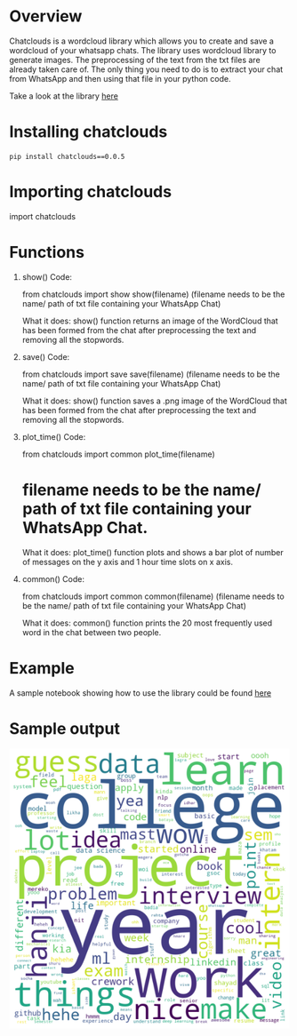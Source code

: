 # Overview

Chatclouds is a wordcloud library which allows you to create and save a wordcloud of your whatsapp chats. The library uses wordcloud library to generate images. The preprocessing of the text from the txt files are already taken care of. The only thing you need to do is to extract your chat from WhatsApp and then using that file in your python code.

Take a look at the library [here](https://pypi.org/project/chatclouds/0.0.4/)

# Installing chatclouds

```
pip install chatclouds==0.0.5
```

# Importing chatclouds

import chatclouds

# Functions

1. show()
    Code:
    
    from chatclouds import show
    show(filename) 
    (filename needs to be the name/ path of txt file containing your WhatsApp Chat)

    What it does:
    show() function returns an image of the WordCloud that has been formed from the chat after preprocessing the text and removing all the stopwords. 

2. save()
    Code:

    from chatclouds import save
    save(filename)
    (filename needs to be the name/ path of txt file containing your WhatsApp Chat)

    What it does:
    show() function saves a .png image of the WordCloud that has been formed from the chat after preprocessing the text and removing all the stopwords.

3. plot_time()
    Code:

    from chatclouds import common
    plot_time(filename)
    # filename needs to be the name/ path of txt file containing your WhatsApp Chat. 

    What it does:
    plot_time() function plots and shows a bar plot of number of messages on the y axis and 1 hour time slots on x axis.  

4. common()
    Code:

    from chatclouds import common
    common(filename)
    (filename needs to be the name/ path of txt file containing your WhatsApp Chat)

    What it does:
    common() function prints the 20 most frequently used word in the chat between two people. 
    
# Example

A sample notebook showing how to use the library could be found [here](https://github.com/ishantjuyal/chatcloud/blob/master/Example/Using%20chatclouds%20library.ipynb)

# Sample output

![sample](https://github.com/ishantjuyal/chatcloud/blob/master/Example/sample.png)
